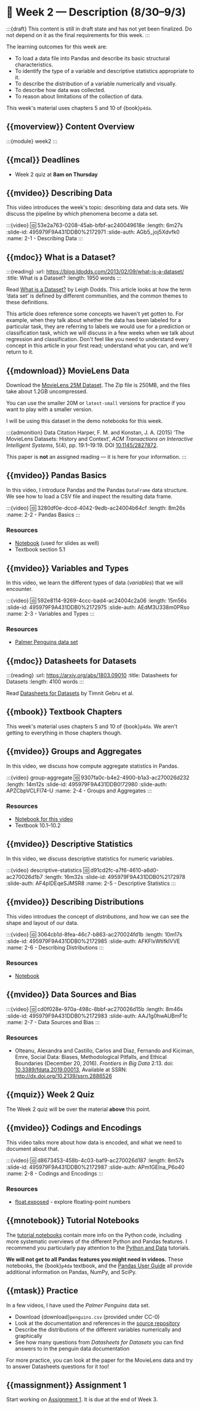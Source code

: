 # 🚧 Week 2 — Description (8/30–9/3)

:::{draft}
This content is still in draft state and has not yet been finalized.
Do not depend on it as the final requirements for this week.
:::

The learning outcomes for this week are:

- To load a data file into Pandas and describe its basic structural characteristics.
- To identify the type of a variable and descriptive statistics appropriate to it.
- To describe the distribution of a variable numerically and visually.
- To describe how data was collected.
- To reason about limitations of the collection of data.

This week's material uses chapters 5 and 10 of {book}`p4da`.

## {{moverview}} Content Overview

:::{module} week2
:::

## {{mcal}} Deadlines

- Week 2 quiz at **8am on Thursday**

## {{mvideo}} Describing Data

This video introduces the week's topic: describing data and data sets.
We discuss the pipeline by which phenomena become a data set.

:::{video}
:id: 53e2a763-0208-45ab-bfbf-ac240049618e
:length: 6m27s
:slide-id: 495979F9A431DDB0%2172971
:slide-auth: AGb5_joj5Xdvfk0
:name: 2-1 - Describing Data
:::

## {{mdoc}} What is a Dataset?

:::{reading}
:url: https://blog.ldodds.com/2013/02/09/what-is-a-dataset/
:title: What is a Dataset?
:length: 1950 words
:::

Read [What is a Dataset?](https://blog.ldodds.com/2013/02/09/what-is-a-dataset/) by Leigh Dodds.
This article looks at how the term ‘data set’ is defined by different communities, and the common themes to these definitions.

This article does reference some concepts we haven't yet gotten to.
For example, when they talk about whether the data has been labeled for a particular task, they are referring to labels we would use for a prediction or classification task, which we will discuss in a few weeks when we talk about regression and classification.
Don't feel like you need to understand every concept in this article in your first read; understand what you can, and we'll return to it.

## {{mdownload}} MovieLens Data

Download the [MovieLens 25M Dataset](https://grouplens.org/datasets/movielens/).  The Zip file is 250MB, and the files take about 1.2GB uncompressed.

You can use the smaller 20M or `latest-small` versions for practice if you want to play with a smaller version.

I will be using this dataset in the demo notebooks for this week.

:::{admonition} Data Citation
Harper, F. M. and Konstan, J. A. (2015) ‘The MovieLens Datasets: History and Context’, <cite>ACM Transactions on Interactive Intelligent Systems</cite>, 5(4), pp. 19:1–19:19.
DOI [10.1145/2827872](http://dx.doi.org/10.1145/2827872).

This paper is **not** an assigned reading — it is here for your information.
:::

## {{mvideo}} Pandas Basics

In this video, I introduce Pandas and the Pandas `DataFrame` data structure.
We see how to load a CSV file and inspect the resulting data frame.

:::{video}
:id: 3280df0e-dccd-4042-9edb-ac24004b64cf
:length: 8m26s
:name: 2-2 - Pandas Basics
:::

### Resources

* [Notebook](2-2-PandasBasics.ipynb) (used for slides as well)
* Textbook section 5.1

## {{mvideo}} Variables and Types

In this video, we learn the different types of data (_variables_) that we will encounter.

:::{video}
:id: 592e8114-9269-4ccc-bad4-ac24004c2a06
:length: 15m56s
:slide-id: 495979F9A431DDB0%2172975
:slide-auth: AEdM3U338m0PRso
:name: 2-3 - Variables and Types
:::

### Resources

* [Palmer Penguins data set](https://github.com/allisonhorst/palmerpenguins)

## {{mdoc}} Datasheets for Datasets

:::{reading}
:url: https://arxiv.org/abs/1803.09010
:title: Datasheets for Datasets
:length: 4100 words
:::

Read [Datasheets for Datasets](https://arxiv.org/abs/1803.09010) by Timnit Gebru et al.

## {{mbook}} Textbook Chapters

This week's material uses chapters 5 and 10 of {book}`p4da`.
We aren't getting to everything in those chapters though.

## {{mvideo}} Groups and Aggregates

In this video, we discuss how compute aggregate statistics in Pandas.

:::{video} group-aggregate
:id: 9307fa0c-b4e2-4900-b1a3-ac270026d232
:length: 14m12s
:slide-id: 495979F9A431DDB0!72980
:slide-auth: APZCbpVCLFI74-U
:name: 2-4 - Groups and Aggregates
:::

### Resources

- [Notebook for this video](2-4-AggregatesAndGroups.ipynb)
- Textbook 10.1–10.2

## {{mvideo}} Descriptive Statistics

In this video, we discuss descriptive statistics for numeric variables.

:::{video} descriptive-statistics
:id: d91cd2fc-a7f6-4610-a6d0-ac270026d1b7
:length: 16m32s
:slide-id: 495979F9A431DDB0%2172978
:slide-auth: AF4pIDEqeSJMSR8
:name: 2-5 - Descriptive Statistics
:::

## {{mvideo}} Describing Distributions

This video introdues the concept of _distributions_, and how we can see the shape and layout of our data.

:::{video}
:id: 3064cb1d-8fea-46c7-b863-ac270024fd1b
:length: 10m17s
:slide-id: 495979F9A431DDB0%2172985
:slide-auth: AFKFlxWtifklVVE
:name: 2-6 - Describing Distributions
:::

### Resources

- [Notebook](2-6-DescribingDistributions.ipynb)

## {{mvideo}} Data Sources and Bias

:::{video}
:id: cd0f028e-970a-498c-8bbf-ac270026d15b
:length: 8m46s
:slide-id: 495979F9A431DDB0%2172983
:slide-auth: AAJ1g0hwAUBmF1c
:name: 2-7 - Data Sources and Bias
:::

### Resources

- Olteanu, Alexandra and Castillo, Carlos and Diaz, Fernando and Kiciman, Emre, Social Data: Biases, Methodological Pitfalls, and Ethical Boundaries (December 20, 2016). <cite>Frontiers in Big Data</cite> 2:13. doi: [10.3389/fdata.2019.00013](https://dx.doi.org/10.3389/fdata.2019.00013), Available at SSRN: <http://dx.doi.org/10.2139/ssrn.2886526>

## {{mquiz}} Week 2 Quiz

The Week 2 quiz will be over the material **above** this point.

## {{mvideo}} Codings and Encodings

This video talks more about how data is encoded, and what we need to document about that.

:::{video}
:id: d8673453-458b-4c03-baf9-ac270026d187
:length: 8m57s
:slide-id: 495979F9A431DDB0%2172987
:slide-auth: APm1GElna_P6o40
:name: 2-8 - Codings and Encodings
:::

### Resources

- [float.exposed](https://float.exposed/0x3dcccccd) - explore floating-point numbers

## {{mnotebook}} Tutorial Notebooks

The [tutorial notebooks](../../resources/tutorials/index.md) contain more info on the Python code, including more systematic overviews of the different Python and Pandas features.
I recommend you particularly pay attention to the [Python and Data](python-and-data) tutorials.

**We will not get to all Pandas features you might need in videos.**
These notebooks, the {book}`p4da` textbook, and the [Pandas User Guide](https://pandas.pydata.org/pandas-docs/stable/user_guide/index.html) all provide additional information on Pandas, NumPy, and SciPy.

## {{mtask}} Practice

In a few videos, I have used the *Palmer Penguins* data set.

- Download {download}`penguins.csv` (provided under CC-0)
- Look at the documentation and references in the [source repository](https://github.com/allisonhorst/palmerpenguins)
- Describe the distributions of the different variables numerically and graphically
- See how many questions from *Datasheets for Datasets* you can find answers to in the penguin data documentation

For more practice, you can look at the paper for the MovieLens data and try to answer Datasheets questions for it too!

## {{massignment}} Assignment 1

Start working on [Assignment 1](../../assignments/A1/index.md).  It is due at the end of Week 3.
